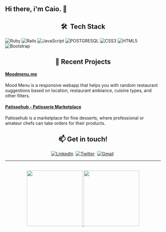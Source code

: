 ## Hi there, i'm Caio. 👋 <br>

<h2 align="center">🛠 &nbsp;Tech Stack</h2>

  ![Ruby](https://img.shields.io/badge/ruby-%23CC342D.svg?style=for-the-badge&logo=ruby&logoColor=white)
  ![Rails](https://img.shields.io/badge/rails-%23CC0000.svg?style=for-the-badge&logo=ruby-on-rails&logoColor=white)
  ![JavaScript](https://img.shields.io/badge/javascript-%23323330.svg?style=for-the-badge&logo=javascript&logoColor=%23F7DF1E)
  ![POSTGRESQL](https://img.shields.io/badge/PostgreSQL-316192?style=for-the-badge&logo=postgresql&logoColor=white) 
  ![CSS3](https://img.shields.io/badge/css3-%231572B6.svg?style=for-the-badge&logo=css3&logoColor=white)
  ![HTML5](https://img.shields.io/badge/html5-%23E34F26.svg?style=for-the-badge&logo=html5&logoColor=white)
  ![Bootstrap](https://img.shields.io/badge/bootstrap-%23563D7C.svg?style=for-the-badge&logo=bootstrap&logoColor=white)


<h2 align="center">📝 Recent Projects</h2>

#### [Moodmenu.me](https://www.moodmenu.me/)
Mood Menu is a responsive webapp that helps you with random restaurant suggestions based on location, restaurant ambiance, cuisine types, and other filters.<br>

#### [Patissehub - Patisserie Marketplace ](https://patissehub.herokuapp.com/)<br>
Patissehub is a marketplace for fine desserts, where professional or amateur chefs can take orders for their products. <br>


<h2 align="center">📫 Get in touch!</h1>
<p align="center">
  <a href="https://www.linkedin.com/in/caiomendonca/"><img src="https://img.shields.io/badge/linkedin-%230077B5.svg?&style=for-the-badge&logo=linkedin&logoColor=white" alt="LinkedIn" /></a>&nbsp;
  <a href="https://twitter.com/"><img src="https://img.shields.io/badge/Twitter-1DA1F2?style=for-the-badge&logo=twitter&logoColor=white" alt="Twitter" /></a>&nbsp;
  <a href="mailto:caio.asevedo@gmail.com?subject=Hello"><img src="https://img.shields.io/badge/gmail-%23D14836.svg?&style=for-the-badge&logo=gmail&logoColor=white" alt="Gmail"/></a>&nbsp;
</p>

<hr>
<br>

 
<div align="center">
  <a href="https://github.com/caieras">
  <img height="180em" src="https://github-readme-stats.vercel.app/api?username=caieras&show_icons=true&theme=dracula&include_all_commits=true&count_private=true"/>
  <img height="180em" src="https://github-readme-stats.vercel.app/api/top-langs/?username=caieras&layout=compact&langs_count=7&theme=dracula"/>
</div>
